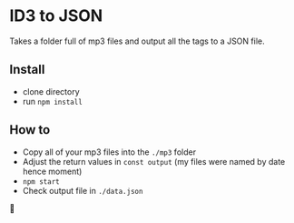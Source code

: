 # ID3 to JSON

Takes a folder full of mp3 files and output all the tags to a JSON file.

## Install

* clone directory
* run `npm install`

## How to

* Copy all of your mp3 files into the `./mp3` folder
* Adjust the return values in `const output` (my files were named by date hence moment)
* `npm start`
* Check output file in `./data.json`

🎉
